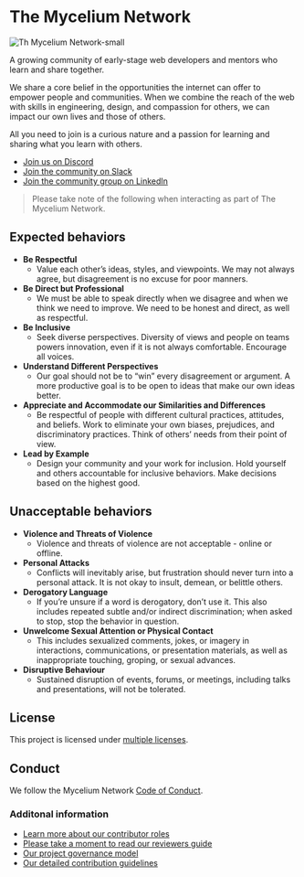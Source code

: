 # The Mycelium Network

![Th Mycelium Network-small](https://user-images.githubusercontent.com/10350960/181074435-57ce4f13-35e9-4f34-bd56-ffe4b4a0bfc9.png)

A growing community of early-stage web developers and mentors who learn and share together.

We share a core belief in the opportunities the internet can offer to empower people and communities. When we combine the reach of the web with skills in engineering, design, and compassion for others, we can impact our own lives and those of others.

All you need to join is a curious nature and a passion for learning and sharing what you learn with others.

- [Join us on Discord](https://discord.gg/yHMTPtV5NH)
- [Join the community on Slack](https://join.slack.com/t/mechanical-ink-group/shared_invite/zt-22yg9uryr-YiNd2tO1E5qrckQldruWsw)
- [Join the community group on LinkedIn](https://www.linkedin.com/groups/9500020/)

> Please take note of the following when interacting as part of The Mycelium Network.

## Expected behaviors

- **Be Respectful**
  - Value each other’s ideas, styles, and viewpoints. We may not always agree, but disagreement is no excuse for poor manners.
- **Be Direct but Professional**
  - We must be able to speak directly when we disagree and when we think we need to improve. We need to be honest and direct, as well as respectful.
- **Be Inclusive**
  - Seek diverse perspectives. Diversity of views and people on teams powers innovation, even if it is not always comfortable. Encourage all voices.
- **Understand Different Perspectives**
  - Our goal should not be to “win” every disagreement or argument. A more productive goal is to be open to ideas that make our own ideas better.
- **Appreciate and Accommodate our Similarities and Differences**
  - Be respectful of people with different cultural practices, attitudes, and beliefs. Work to eliminate your own biases, prejudices, and discriminatory practices. Think of others’ needs from their point of view.
- **Lead by Example**
  - Design your community and your work for inclusion. Hold yourself and others accountable for inclusive behaviors. Make decisions based on the highest good.

## Unacceptable behaviors

- **Violence and Threats of Violence**
  - Violence and threats of violence are not acceptable - online or offline.
- **Personal Attacks**
  - Conflicts will inevitably arise, but frustration should never turn into a personal attack. It is not okay to insult, demean, or belittle others.
- **Derogatory Language**
  - If you’re unsure if a word is derogatory, don’t use it. This also includes repeated subtle and/or indirect discrimination; when asked to stop, stop the behavior in question.
- **Unwelcome Sexual Attention or Physical Contact**
  - This includes sexualized comments, jokes, or imagery in interactions, communications, or presentation materials, as well as inappropriate touching, groping, or sexual advances.
- **Disruptive Behaviour**
  - Sustained disruption of events, forums, or meetings, including talks and presentations, will not be tolerated.

## License

This project is licensed under [multiple licenses](LICENSES.md).

## Conduct

We follow the Mycelium Network [Code of Conduct](CODE_OF_CONDUCT.md).

### Additonal information

- [Learn more about our contributor roles](docs/CONTRIBUTOR_ROLES.md)
- [Please take a moment to read our reviewers guide](docs/REVIEWING.md)
- [Our project governance model](docs/GOVERNANCE.md)
- [Our detailed contribution guidelines](CONTRIBUTING.md)
